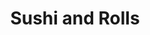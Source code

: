 ---
layout: place
title: Sushi and Rolls
permalink: /pennsylvania/pittsburgh/sushi-and-rolls.html
stateAbbr: PA
stateName: Pennsylvania
cityName: Pittsburgh
seo:
  type: restaurant
  links: null
place_id: ChIJ6XpPWDvxNIgRy_iCBCIKULs
photos:
  - name: >-
      places/ChIJ6XpPWDvxNIgRy_iCBCIKULs/photos/AeeoHcJy7FASb1ZxfTOAot5xwnjwAOCpu9HgOpbzJ6sgxYCk76-xi0LR01Metxw-r1UDXsIwuJP46dHfZCCzNzz1YPTGqb4yKMFEFIWPM66mpNkp48vyLnpU2gk7Rvht4L55y6Su7sFHfenUa6G9CQ114MzT6CQCXodgu4b3qUGrpeDmumht5NUOjyla9PFqEgCWPCpMCiv60uSAGJpTutRbtSgv--8FVTIHqFf_wwpetYRqXGDFHmXEgJzZg1AhZFHjv6ddW8o6c8OddtpgEYHlr8_QtDU0t-9TErNkbJwP73Sw8cXt_eeP0c8IPoksHL0RMBcBB24oqiidfzuwWlqYKivskm-xmBOP7b6wYSyrCAem-C6iCP_rIwUiFUQ_vT476sP3N-TncUGCrtZEwZs5gx4ednaEE-GAVlA41SkECt29Aw
    widthPx: 4032
    heightPx: 3024
    authorAttributions:
      - displayName: Bill Harker
        uri: https://maps.google.com/maps/contrib/111067592264560081069
        photoUri: >-
          https://lh3.googleusercontent.com/a-/ALV-UjXf-5BnFfjTtCZNYNznFM5GQGdycOY__vo5-N_akphRFUHF98ZW=s100-p-k-no-mo
    flagContentUri: >-
      https://www.google.com/local/imagery/report/?cb_client=maps_api_places.places_api&image_key=!1e10!2sCIHM0ogKEICAgIDuov6FDA&hl=en-US
    googleMapsUri: >-
      https://www.google.com/maps/place//data=!3m4!1e2!3m2!1sCIHM0ogKEICAgIDuov6FDA!2e10!4m2!3m1!1s0x8834f13b584f7ae9:0xbb500a220482f8cb
  - name: >-
      places/ChIJ6XpPWDvxNIgRy_iCBCIKULs/photos/AeeoHcJS-kmz9wcbfvTP8QcyZfNiJYX0b-73r7E2C_i5h9bJCe-OJwii3ScCDs3-WEOnfjtsWgylq-l3ZPxZGcfWdTOixmugD16fbb7QszUBg3ppcSdscC38JhWSiNilOa-5nDmv7LvVBnOOHr2fXGdiydSzb0Hi5y89Xor4582WmDmOHyJywKqU40bALGIhM0n_uItkBnY0vj2TrKA9i1WMnbE4ZfUlNxppfy5p0-6MirMh78MESBQHsUoZD52tMovQKW-P-IUvW0_ww5tjwYE10EhORmt5vx6Ht7yRUOeeo4LlcJrfQAvBIDVhhN_md6YmEegjoLqfgDZsJ2tJ3N2jbMzzyBqvH7Q7AM99YlcWl3yF0TWzsQPd-PnIYEMo0bXPbMonjmocZ9n-mfuIJuSiGkICW3no5aLru1SfHLEe0NZan8k
    widthPx: 678
    heightPx: 533
    authorAttributions:
      - displayName: Antoinette Wilson
        uri: https://maps.google.com/maps/contrib/110395516759082830987
        photoUri: >-
          https://lh3.googleusercontent.com/a-/ALV-UjXjGlhr0YEt0AFbv_eIFxi3naQ8OKGmCTP8lBGfGhQfYfEoiEE=s100-p-k-no-mo
    flagContentUri: >-
      https://www.google.com/local/imagery/report/?cb_client=maps_api_places.places_api&image_key=!1e10!2sCIHM0ogKEICAgIDKl_GU-QE&hl=en-US
    googleMapsUri: >-
      https://www.google.com/maps/place//data=!3m4!1e2!3m2!1sCIHM0ogKEICAgIDKl_GU-QE!2e10!4m2!3m1!1s0x8834f13b584f7ae9:0xbb500a220482f8cb
  - name: >-
      places/ChIJ6XpPWDvxNIgRy_iCBCIKULs/photos/AeeoHcI0HvCk-WiAnJyoVNMt7pqmYngVaTZ2CcK6OxGTfLoEHrk24V5Q_l6ns68JBj15-xNllQvyaFnkaerC4B4i1XX-gufn9jsbLOkjEvdeXdiw-pBa8U9AZ3Alx7fmcRIY1tcvxkZAr00YxUhvfRErpLSG8BSB6hKZbenpzjUpSXu7H2c0_athfELe2KxbmnYMtSX_vpKD8lxFmTIRT8qaLWLX7H_KJKFVx-fJIBzQ_iy12UN4CGKSpasyG18fCE8kkBHEcKDBNta0lBfTDqVmbTZsTo7OeFCDRdQouGSOJqRL-PNHAub-qZCTVQOSoVv24gGAfQQNxoYca0aYyfNAeeFHGSua8XBpgs101by_3aNLsmQBb0QF5y327CQLmzmIe0NRyLIm1cCD3UMDZrpEw4cxxJ5Gm3Rv-6Dsiu_n8AZx2vqs
    widthPx: 3024
    heightPx: 4032
    authorAttributions:
      - displayName: Nora Taylor
        uri: https://maps.google.com/maps/contrib/107015627223182267118
        photoUri: >-
          https://lh3.googleusercontent.com/a-/ALV-UjXe-GRUc7RKl02hStWYZe4JZV35231H8Bn2VDRqt26J5l1RLtw=s100-p-k-no-mo
    flagContentUri: >-
      https://www.google.com/local/imagery/report/?cb_client=maps_api_places.places_api&image_key=!1e10!2sCIHM0ogKEICAgIC55KvkmQE&hl=en-US
    googleMapsUri: >-
      https://www.google.com/maps/place//data=!3m4!1e2!3m2!1sCIHM0ogKEICAgIC55KvkmQE!2e10!4m2!3m1!1s0x8834f13b584f7ae9:0xbb500a220482f8cb
  - name: >-
      places/ChIJ6XpPWDvxNIgRy_iCBCIKULs/photos/AeeoHcJeIimnwxtULsofNbf6y1AtPN3-rJPHI3z2O_8z2p8bdwECkMzGBqKH5PQfg1GpG0OvCb139oMK1X3kWZW6MgS7r1HqsnZ7xvesuxLI7ihq5U15qjuJB5Usqi02rVeegBj_h6N4zpCb9E0IAGhzoP-Puaowl7gvUi6igZSDNkknI6ZSSN4uiipl_61wjKpCmeAhzRByX9MvJp4dh4jsnU2iJMeg55buf-VyV_mYlOvf1Fp19CNm5rMwN5aw8vz4iz2Ue0aLhJbYkEfirbXJBbvhSU3gvCkWd26D6erDPtonS_qTbJls3xLY5aYqEzH0GKETGdFApI6BYmmE2R5Gbj7GrhG7laNYRAyMR2Qj4GE9XCSEgLXH2HKQDPK5gAZX04iJbQeyiA03xOubOWLdWY1gOFjjQMPIpiNIQj5YmLrXvIci
    widthPx: 2856
    heightPx: 1989
    authorAttributions:
      - displayName: Julie W
        uri: https://maps.google.com/maps/contrib/112481861524850595053
        photoUri: >-
          https://lh3.googleusercontent.com/a-/ALV-UjWUCkkNWJSO9mmzjhOUvHZxq7Yh1UsHoYwtDF3ZTznUEvsbwO8VOQ=s100-p-k-no-mo
    flagContentUri: >-
      https://www.google.com/local/imagery/report/?cb_client=maps_api_places.places_api&image_key=!1e10!2sCIHM0ogKEICAgICR_47P1AE&hl=en-US
    googleMapsUri: >-
      https://www.google.com/maps/place//data=!3m4!1e2!3m2!1sCIHM0ogKEICAgICR_47P1AE!2e10!4m2!3m1!1s0x8834f13b584f7ae9:0xbb500a220482f8cb
  - name: >-
      places/ChIJ6XpPWDvxNIgRy_iCBCIKULs/photos/AeeoHcJdqAEamsb-rZBiWtRBgcycLWq6dkkvDOjpcDqWEbsApvEvvg9U-g5ccco2zaJ0FGVg1hV_GqigTOqSxwxSyYkHjkbqg463XS-fGMyyeG1NCwhhlVAWsIXJ_tijBqyOyXnSC8L7JXZXNc0gfEMCKHcFvip547i4G7ACCySjCTk1NEF1rVWLHd8ug6WgapD3UyfKko7ZZBlFE5TxPTPzfmRRt7VUBXfMcUfWFAZVcM4W3SqdrtKRcWIgSJPtfGRMSThRcRfvxQUU42jhqDPa23iiUaIpl1ZiDIgSGEcpeRrM1IeOlPHnuH_Rn5G8S2YJ6bd9xbWaV2CjbxToIFvNmXsQQdVwl9-xRVNRu75zDluvqJm-XJJJqkxV3T8gsrbuJeFkhUlirEd1yOPrI_zFka0-I-jyAarNDVVJeenVCseotA
    widthPx: 4032
    heightPx: 2268
    authorAttributions:
      - displayName: Julie W
        uri: https://maps.google.com/maps/contrib/112481861524850595053
        photoUri: >-
          https://lh3.googleusercontent.com/a-/ALV-UjWUCkkNWJSO9mmzjhOUvHZxq7Yh1UsHoYwtDF3ZTznUEvsbwO8VOQ=s100-p-k-no-mo
    flagContentUri: >-
      https://www.google.com/local/imagery/report/?cb_client=maps_api_places.places_api&image_key=!1e10!2sCIHM0ogKEICAgICR_47PVA&hl=en-US
    googleMapsUri: >-
      https://www.google.com/maps/place//data=!3m4!1e2!3m2!1sCIHM0ogKEICAgICR_47PVA!2e10!4m2!3m1!1s0x8834f13b584f7ae9:0xbb500a220482f8cb
  - name: >-
      places/ChIJ6XpPWDvxNIgRy_iCBCIKULs/photos/AeeoHcIBZZpM81UyetKJBqSRDEb6Rg_AhDFsiOxXK7ye61Y-2SJuV3AC8-Ww6SyKW4NpmoGxJlp6-c7GpJ4ive5QNca3aTvmZfCLfzktpQt10L7ZToLjjFmeepKVFkg82tSFlBhVWE2Tc02wWET5GV3ZfOv_VqLOPDKmgzt2FyE_aX_VxcVcTcVA94GR1wvfXu4mwwk5PmCObJSj_3TBYhuxSjCU6mVz9Z0AdSakebKzt8pX7XkH8WmBIqEBsUwPtIR5B3g1ogceUFw5fIsrMvdkgGHSJzwgjeirxVn6HLhNsP-i1a_LKv66K5NHI1LVxLaxYjjUlt43_7g8vglF1yES_SawVw_dGzU3JYhSgZd8oJ6X7ANwhbWXvY8wwWLo29tG3RFndOpvJRiTg3-7quwFPEVAy58M39E636pMWF5wu8wJAtH1
    widthPx: 3024
    heightPx: 3824
    authorAttributions:
      - displayName: Laura
        uri: https://maps.google.com/maps/contrib/107461738518811803700
        photoUri: >-
          https://lh3.googleusercontent.com/a-/ALV-UjXIf-kBU9X_cTqiM-qbaCu1iBA_46o9LQD0dAQFYX7zfXv9BE4c=s100-p-k-no-mo
    flagContentUri: >-
      https://www.google.com/local/imagery/report/?cb_client=maps_api_places.places_api&image_key=!1e10!2sCIHM0ogKEICAgID50Iqe6gE&hl=en-US
    googleMapsUri: >-
      https://www.google.com/maps/place//data=!3m4!1e2!3m2!1sCIHM0ogKEICAgID50Iqe6gE!2e10!4m2!3m1!1s0x8834f13b584f7ae9:0xbb500a220482f8cb
  - name: >-
      places/ChIJ6XpPWDvxNIgRy_iCBCIKULs/photos/AeeoHcJ0JDBCuynCl9HF502UlBgoiNnacWJYZXBvpQfY_xBoeokAqni5-6Sv6WUeoU5crXXMN7JgpNqQdaX-Pf4ZpvMg_4nrtN7vRNQAjXjpu4FlaBCR5TWrKn--juBXZJZyRuMDzZ0EbJODUC3XrQB9HavK9hPDAGj_7mLiB__cbFxbHG6_r_HjsE41YT9CWTDR2ch7QR7OeLR856X-lH2NM3cfEPncxCBG-EViQoWhLTRUh4BjF6tYQqFwf8vd21vGZvrqnu1dRLhbM0eW3JoVYA0ZXJ7W1cSJpvNgm9ere-obXj8ZC-C4yIoZTWUmsNW_7a24LoCKeUxCXHqqOH2ldyy1HyGhixS2zeha23DtXEUznsfVrcUBiUlV4G4NzG8MwscxBBcGpJeqmR2E6Qub08EDpI3srEjV7cEZmzbQskfTxQ
    widthPx: 4032
    heightPx: 3024
    authorAttributions:
      - displayName: Steve Dubusky
        uri: https://maps.google.com/maps/contrib/106271677299787719228
        photoUri: >-
          https://lh3.googleusercontent.com/a-/ALV-UjXILktbeBGEFS5QR2_5roT3F_-YLJRZpM2CbjqKVPJYdUgkKo8S2w=s100-p-k-no-mo
    flagContentUri: >-
      https://www.google.com/local/imagery/report/?cb_client=maps_api_places.places_api&image_key=!1e10!2sCIHM0ogKEICAgIDRo-n9fQ&hl=en-US
    googleMapsUri: >-
      https://www.google.com/maps/place//data=!3m4!1e2!3m2!1sCIHM0ogKEICAgIDRo-n9fQ!2e10!4m2!3m1!1s0x8834f13b584f7ae9:0xbb500a220482f8cb
  - name: >-
      places/ChIJ6XpPWDvxNIgRy_iCBCIKULs/photos/AeeoHcKx7JmHhoSKMTqEdq75tVScjl89OVWjMPPv8ye2-iWKxXF_RsmrC28tpiC4fh1zuRJQVi7Brbg6b3n7cvZB__do9cuQBCl0FOgffO4bOhWuppTQb3vlnsXLXRv-XVxsORJI3jKTRvIVb32cl4iJeuyT54yLLRKIyJFudDFd7c3uqDiizF_JyJKYJnlV2_O9ZWdemGuT4rWBS01dQHYkpTj6sKAjjkjpW7Y5c2lY31bqPLR5qw_E9OTo1__a5dfoIhRJ205F3VTexyZL_M7VBl7IwUrqioGWJp98Oh2A-bB32-iR88DdNwzDZsJ-y3frJDJeB4zZhKwxejIw3KWBvHaNig4Mva4efQlvUg2LXKvWDnvD8LnOXdiV6DhDcrakcQ7vWLlns_UkHDUNYFOz4UM-xUrc7e8j-m8L8yKHx3MwMQ
    widthPx: 1440
    heightPx: 1629
    authorAttributions:
      - displayName: Laura
        uri: https://maps.google.com/maps/contrib/107461738518811803700
        photoUri: >-
          https://lh3.googleusercontent.com/a-/ALV-UjXIf-kBU9X_cTqiM-qbaCu1iBA_46o9LQD0dAQFYX7zfXv9BE4c=s100-p-k-no-mo
    flagContentUri: >-
      https://www.google.com/local/imagery/report/?cb_client=maps_api_places.places_api&image_key=!1e10!2sCIHM0ogKEICAgID50Iqeag&hl=en-US
    googleMapsUri: >-
      https://www.google.com/maps/place//data=!3m4!1e2!3m2!1sCIHM0ogKEICAgID50Iqeag!2e10!4m2!3m1!1s0x8834f13b584f7ae9:0xbb500a220482f8cb
  - name: >-
      places/ChIJ6XpPWDvxNIgRy_iCBCIKULs/photos/AeeoHcLNtgGJzdm2Oz5Qw7rZaArRiwmfHsAGZJaorplRZPF9YWmcf83rKMBrKRE6xy-2OOWT0htp7E_TgBdUoL4glGj2DMnZWVLOgXXbj7_xFy_faGffCKc-AIh5TPQqNba-rrUbKvGAwJEdZI1nXU2kVGnqx7pB80OQbqktaotd1Cqzd5KY6c3_tLL8bX2O6s3QNavm7zieQ2xNol9UZ7lWspzokIfFp25Eq7Nk2m4Uiu9cD6fbw9G2B3QbnFgBqz02w4CgWb1fV9FwKbhxGTIVJC61-heioSyFtlbxabtXnxT7WxnHqxwt7HtCjz_5lagOXg2Dmmvz7mN-ZvRQg7e7B2meVOnUIvbZvTm9kU57PrkEkfBXTisn-rsoZGN66kSGCtDKrdsEjgHkjKbnbNukJjvZJB1z5P_-PObkiduGnssfnAl_
    widthPx: 4680
    heightPx: 3510
    authorAttributions:
      - displayName: Bill Harker
        uri: https://maps.google.com/maps/contrib/111067592264560081069
        photoUri: >-
          https://lh3.googleusercontent.com/a-/ALV-UjXf-5BnFfjTtCZNYNznFM5GQGdycOY__vo5-N_akphRFUHF98ZW=s100-p-k-no-mo
    flagContentUri: >-
      https://www.google.com/local/imagery/report/?cb_client=maps_api_places.places_api&image_key=!1e10!2sCIHM0ogKEICAgIDuov6FjAE&hl=en-US
    googleMapsUri: >-
      https://www.google.com/maps/place//data=!3m4!1e2!3m2!1sCIHM0ogKEICAgIDuov6FjAE!2e10!4m2!3m1!1s0x8834f13b584f7ae9:0xbb500a220482f8cb
  - name: >-
      places/ChIJ6XpPWDvxNIgRy_iCBCIKULs/photos/AeeoHcKJwDHUcVfqf_ZyhgDWz0cAIASYDrpKyHaINFE-8VxQTcHtFCRfpyj5FtDK0i0VEoTak6D5YdNo0EkI4XC1g2k2VyE_N9BUL_iqBiiABw5U6iW7RGibaJ99W56SewxJQ9-olXZOgVdVoq6YcDSX1D_sYqe7EpxHYQwmICA5g8erpJEWInuoj1lmJ31PrDmyqwy-f4F6OuisrGr6xUbOQS_3ukuYeKCBVW6sFJGZDf3BS6ZzlVUPkluDhBCNnGb7aMGFd2pEGwmQY3GYDYzcFneKcKh8keYm_CoefSlauHW7yTqktDpYHxvC9ZGpQtAzwvl1F-Htvua3MpgTbbrQTyt2qTf_VyI1cpqvnGUiTZYxaoJ3kyHTX427_3gTTz-CjTer2M54DPyLwCF-ezojeBhnDA-SUAtv1QqY6dRLoU0J4zCo
    widthPx: 860
    heightPx: 1283
    authorAttributions:
      - displayName: Kierra McCain
        uri: https://maps.google.com/maps/contrib/116160947992987393834
        photoUri: >-
          https://lh3.googleusercontent.com/a-/ALV-UjUspAOjVBuOIF5xcWBZUMPi9Qw8izCIqioUVyEGGA4YPUzn9Jw=s100-p-k-no-mo
    flagContentUri: >-
      https://www.google.com/local/imagery/report/?cb_client=maps_api_places.places_api&image_key=!1e10!2sCIHM0ogKEICAgIDKopjt9gE&hl=en-US
    googleMapsUri: >-
      https://www.google.com/maps/place//data=!3m4!1e2!3m2!1sCIHM0ogKEICAgIDKopjt9gE!2e10!4m2!3m1!1s0x8834f13b584f7ae9:0xbb500a220482f8cb
address: 301 Grant St, Pittsburgh, PA 15219, USA
street: 301 Grant St
city: Pittsburgh
state: PA
zip: '15219'
country: USA
neighborhood: Downtown
latitude: '40.438294'
longitude: '-79.999007'
accessibility_options:
  wheelchairAccessibleEntrance: true
  wheelchairAccessibleRestroom: true
  wheelchairAccessibleSeating: true
business_status: OPERATIONAL
name: Sushi and Rolls
google_maps_links:
  directionsUri: >-
    https://www.google.com/maps/dir//''/data=!4m7!4m6!1m1!4e2!1m2!1m1!1s0x8834f13b584f7ae9:0xbb500a220482f8cb!3e0
  placeUri: https://maps.google.com/?cid=13497299224450234571
  writeAReviewUri: >-
    https://www.google.com/maps/place//data=!4m3!3m2!1s0x8834f13b584f7ae9:0xbb500a220482f8cb!12e1
  reviewsUri: >-
    https://www.google.com/maps/place//data=!4m4!3m3!1s0x8834f13b584f7ae9:0xbb500a220482f8cb!9m1!1b1
  photosUri: >-
    https://www.google.com/maps/place//data=!4m3!3m2!1s0x8834f13b584f7ae9:0xbb500a220482f8cb!10e5
primary_type: Sushi Restaurant
opening_hours:
  openNow: false
  periods:
    - open:
        day: 1
        hour: 10
        minute: 30
      close:
        day: 1
        hour: 14
        minute: 0
    - open:
        day: 2
        hour: 10
        minute: 30
      close:
        day: 2
        hour: 14
        minute: 0
    - open:
        day: 3
        hour: 10
        minute: 30
      close:
        day: 3
        hour: 14
        minute: 0
    - open:
        day: 4
        hour: 10
        minute: 30
      close:
        day: 4
        hour: 14
        minute: 0
    - open:
        day: 5
        hour: 10
        minute: 30
      close:
        day: 5
        hour: 14
        minute: 0
  weekdayDescriptions:
    - 'Monday: 10:30 AM – 2:00 PM'
    - 'Tuesday: 10:30 AM – 2:00 PM'
    - 'Wednesday: 10:30 AM – 2:00 PM'
    - 'Thursday: 10:30 AM – 2:00 PM'
    - 'Friday: 10:30 AM – 2:00 PM'
    - 'Saturday: Closed'
    - 'Sunday: Closed'
  nextOpenTime: '2025-05-05T14:30:00Z'
secondary_opening_hours:
  regular:
    weekdayDescriptions: null
    type: null
  current:
    weekdayDescriptions: null
    type: null
phone: (412) 255-0520
price_level: null
price_range: $10 &ndash; $20
rating: '4.6'
rating_count: 43
website: null
description: >-
  Discover Sushi and Rolls in Pittsburgh, PA$$$Sushi and Rolls in Pittsburgh,
  PA, offers a relaxed atmosphere perfect for enjoying fresh sushi and other
  Japanese-inspired dishes, especially during lunch hours. This spot stands out
  for its accessible features, including wheelchair-friendly entrances and
  seating, making it welcoming for all diners seeking a casual meal. With a
  focus on quality ingredients and a variety of rolls that highlight traditional
  flavors, it's an ideal choice for those exploring Japanese cuisine in the
  heart of Downtown. The unhurried vibe pairs well with the convenience of its
  central location, appealing to anyone looking for reliable sushi options
  nearby.
generative_summary: >-
  Discover Sushi and Rolls in Pittsburgh, PA$$$Sushi and Rolls in Pittsburgh,
  PA, offers a relaxed atmosphere perfect for enjoying fresh sushi and other
  Japanese-inspired dishes, especially during lunch hours. This spot stands out
  for its accessible features, including wheelchair-friendly entrances and
  seating, making it welcoming for all diners seeking a casual meal. With a
  focus on quality ingredients and a variety of rolls that highlight traditional
  flavors, it's an ideal choice for those exploring Japanese cuisine in the
  heart of Downtown. The unhurried vibe pairs well with the convenience of its
  central location, appealing to anyone looking for reliable sushi options
  nearby.
generative_disclosure: Summarized by AI using the Grok-3-Mini model.
reviews: null
review_summary: >-
  What Customers Are Saying$$$Visitors to this sushi spot often rave about the
  fresh, flavorful rolls and the overall satisfying experience, based on its
  strong ratings from local feedback. Many appreciate the good value for the
  price, with meals that feel both authentic and approachable for a quick bite.
  The high marks suggest it's a solid pick for groups or solo diners wanting a
  laid-back lunch, with comments frequently noting the welcoming setup and tasty
  selections. While some mention it could expand hours for more flexibility, the
  general consensus leans positive, making it a go-to option among top-rated
  sushi places in the area. Overall, the feedback paints a picture of a reliable
  choice that keeps customers coming back for more enjoyable meals.
review_disclosure: Summarized by AI using the Grok-3-Mini model.
parking_options: null
payment_options: null
allow_dogs: null
curbside_pickup: null
delivery: null
dine_in: null
good_for_children: null
good_for_groups: null
good_for_sports: null
live_music: null
menu_for_children: null
outdoor_seating: null
reservable: null
restroom: null
serves_beer: null
serves_breakfast: null
serves_brunch: null
serves_cocktails: null
serves_coffee: null
serves_dinner: null
serves_dessert: null
serves_lunch: null
serves_vegetarian_food: null
serves_wine: null
takeout: null
update_category: enterprise
places_description: null

---